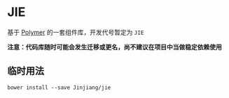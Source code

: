 # JIE

基于 [Polymer](https://github.com/Polymer) 的一套组件库，开发代号暂定为 `JIE`

**注意：代码库随时可能会发生迁移或更名，尚不建议在项目中当做稳定依赖使用**

## 临时用法

```
bower install --save Jinjiang/jie
```
